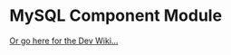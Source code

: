 # MySQL Component Module

[Or go here for the Dev Wiki...](https://github.com/FoxWeave/components/wiki/FoxWeave%20Component%20Dev%20Wiki)
